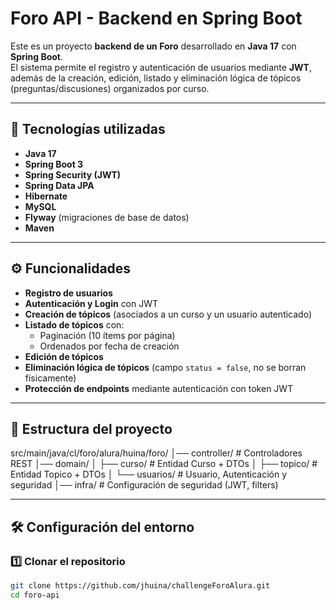 # Foro API - Backend en Spring Boot

Este es un proyecto **backend de un Foro** desarrollado en **Java 17** con **Spring Boot**.  
El sistema permite el registro y autenticación de usuarios mediante **JWT**, además de la creación, edición, listado y eliminación lógica de tópicos (preguntas/discusiones) organizados por curso.

---

## 🚀 Tecnologías utilizadas
- **Java 17**
- **Spring Boot 3**
- **Spring Security (JWT)**
- **Spring Data JPA**
- **Hibernate**
- **MySQL**
- **Flyway** (migraciones de base de datos)
- **Maven**

---

## ⚙️ Funcionalidades
- **Registro de usuarios**
- **Autenticación y Login** con JWT
- **Creación de tópicos** (asociados a un curso y un usuario autenticado)
- **Listado de tópicos** con:
  - Paginación (10 ítems por página)
  - Ordenados por fecha de creación
- **Edición de tópicos**
- **Eliminación lógica de tópicos** (campo `status = false`, no se borran físicamente)
- **Protección de endpoints** mediante autenticación con token JWT

---

## 📂 Estructura del proyecto
src/main/java/cl/foro/alura/huina/foro/
│── controller/ # Controladores REST
│── domain/
│ ├── curso/ # Entidad Curso + DTOs
│ ├── topico/ # Entidad Topico + DTOs
│ └── usuarios/ # Usuario, Autenticación y seguridad
│── infra/ # Configuración de seguridad (JWT, filters)

---

## 🛠️ Configuración del entorno

### 1️⃣ Clonar el repositorio
```bash
git clone https://github.com/jhuina/challengeForoAlura.git
cd foro-api
